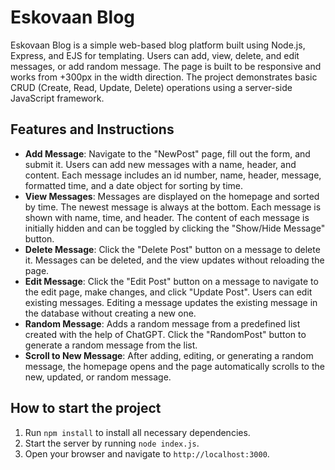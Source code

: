 # Eskovaan Blog

Eskovaan Blog is a simple web-based blog platform built using Node.js, Express, and EJS for templating. Users can add, view, delete, and edit messages, or add random message. The page is built to be responsive and works from +300px in the width direction. The project demonstrates basic CRUD (Create, Read, Update, Delete) operations using a server-side JavaScript framework.

## Features and Instructions

- **Add Message**: Navigate to the "NewPost" page, fill out the form, and submit it. Users can add new messages with a name, header, and content. Each message includes an id number, name, header, message, formatted time, and a date object for sorting by time.
- **View Messages**: Messages are displayed on the homepage and sorted by time. The newest message is always at the bottom. Each message is shown with name, time, and header. The content of each message is initially hidden and can be toggled by clicking the "Show/Hide Message" button.
- **Delete Message**: Click the "Delete Post" button on a message to delete it. Messages can be deleted, and the view updates without reloading the page.
- **Edit Message**: Click the "Edit Post" button on a message to navigate to the edit page, make changes, and click "Update Post". Users can edit existing messages. Editing a message updates the existing message in the database without creating a new one.
- **Random Message**: Adds a random message from a predefined list created with the help of ChatGPT. Click the "RandomPost" button to generate a random message from the list.
- **Scroll to New Message**: After adding, editing, or generating a random message, the homepage opens and the page automatically scrolls to the new, updated, or random message. 

## How to start the project

1. Run `npm install` to install all necessary dependencies.
2. Start the server by running `node index.js`.
3. Open your browser and navigate to `http://localhost:3000`.